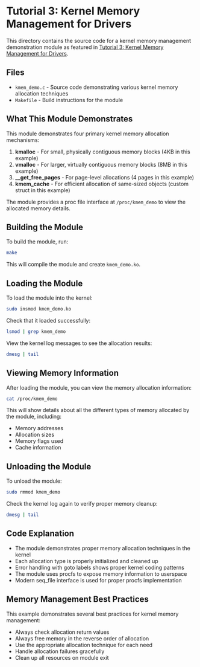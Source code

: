# Tutorial 3: Kernel Memory Management for Drivers

This directory contains the source code for a kernel memory management demonstration module as featured in [Tutorial 3: Kernel Memory Management for Drivers](https://utsavbalar.com/tutorials/tutorial-03-kernel-memory-management-for-drivers).

## Files

- `kmem_demo.c` - Source code demonstrating various kernel memory allocation techniques
- `Makefile` - Build instructions for the module

## What This Module Demonstrates

This module demonstrates four primary kernel memory allocation mechanisms:

1. **kmalloc** - For small, physically contiguous memory blocks (4KB in this example)
2. **vmalloc** - For larger, virtually contiguous memory blocks (8MB in this example)
3. **__get_free_pages** - For page-level allocations (4 pages in this example)
4. **kmem_cache** - For efficient allocation of same-sized objects (custom struct in this example)

The module provides a proc file interface at `/proc/kmem_demo` to view the allocated memory details.

## Building the Module

To build the module, run:

```bash
make
```

This will compile the module and create `kmem_demo.ko`.

## Loading the Module

To load the module into the kernel:

```bash
sudo insmod kmem_demo.ko
```

Check that it loaded successfully:

```bash
lsmod | grep kmem_demo
```

View the kernel log messages to see the allocation results:

```bash
dmesg | tail
```

## Viewing Memory Information

After loading the module, you can view the memory allocation information:

```bash
cat /proc/kmem_demo
```

This will show details about all the different types of memory allocated by the module, including:
- Memory addresses
- Allocation sizes
- Memory flags used
- Cache information

## Unloading the Module

To unload the module:

```bash
sudo rmmod kmem_demo
```

Check the kernel log again to verify proper memory cleanup:

```bash
dmesg | tail
```

## Code Explanation

- The module demonstrates proper memory allocation techniques in the kernel
- Each allocation type is properly initialized and cleaned up
- Error handling with goto labels shows proper kernel coding patterns
- The module uses procfs to expose memory information to userspace
- Modern seq_file interface is used for proper procfs implementation

## Memory Management Best Practices

This example demonstrates several best practices for kernel memory management:

- Always check allocation return values
- Always free memory in the reverse order of allocation
- Use the appropriate allocation technique for each need
- Handle allocation failures gracefully
- Clean up all resources on module exit 